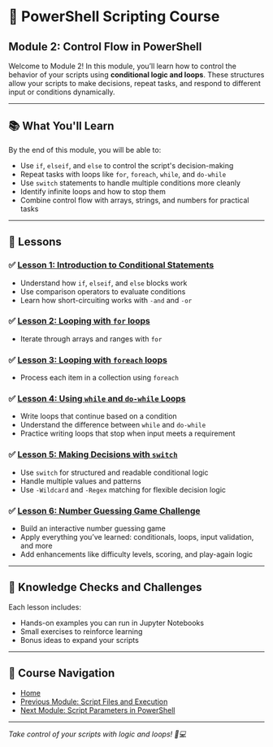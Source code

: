 # 🔁 PowerShell Scripting Course  
## Module 2: Control Flow in PowerShell

Welcome to Module 2! In this module, you’ll learn how to control the behavior of your scripts using **conditional logic and loops**. These structures allow your scripts to make decisions, repeat tasks, and respond to different input or conditions dynamically.

---

## 📚 What You'll Learn

By the end of this module, you will be able to:

- Use `if`, `elseif`, and `else` to control the script's decision-making
- Repeat tasks with loops like `for`, `foreach`, `while`, and `do-while`
- Use `switch` statements to handle multiple conditions more cleanly
- Identify infinite loops and how to stop them
- Combine control flow with arrays, strings, and numbers for practical tasks

---

## 📖 Lessons

### ✅ [Lesson 1: Introduction to Conditional Statements](1.if_else_elseif.ipynb)

- Understand how `if`, `elseif`, and `else` blocks work
- Use comparison operators to evaluate conditions
- Learn how short-circuiting works with `-and` and `-or`

### ✅ [Lesson 2: Looping with `for` loops](2.for_loops.ipynb)

- Iterate through arrays and ranges with `for`

### ✅ [Lesson 3: Looping with `foreach` loops](3.foreach_loops.ipynb)

- Process each item in a collection using `foreach`

### ✅ [Lesson 4: Using `while` and `do-while` Loops](4.while_loops.ipynb)

- Write loops that continue based on a condition
- Understand the difference between `while` and `do-while`
- Practice writing loops that stop when input meets a requirement

### ✅ [Lesson 5: Making Decisions with `switch`](5.switch.ipynb)

- Use `switch` for structured and readable conditional logic
- Handle multiple values and patterns
- Use `-Wildcard` and `-Regex` matching for flexible decision logic

### ✅ [Lesson 6: Number Guessing Game Challenge](6.Challenge_Number_Game.ipynb)

- Build an interactive number guessing game
- Apply everything you’ve learned: conditionals, loops, input validation, and more
- Add enhancements like difficulty levels, scoring, and play-again logic

---

## 🧠 Knowledge Checks and Challenges

Each lesson includes:

- Hands-on examples you can run in Jupyter Notebooks
- Small exercises to reinforce learning
- Bonus ideas to expand your scripts

---

## 📂 Course Navigation

- [Home](../README.md)
- [Previous Module: Script Files and Execution](../1_Variables_and_Data_Types/README.md)
- [Next Module: Script Parameters in PowerShell](../3_Parameters/README.md)

---

*Take control of your scripts with logic and loops! 🧠💻*
